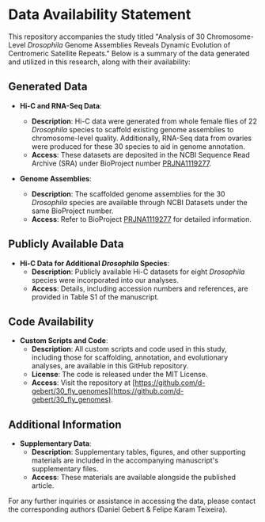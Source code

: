 # Data Availability Statement

This repository accompanies the study titled "Analysis of 30 Chromosome-Level *Drosophila* Genome Assemblies Reveals Dynamic Evolution of Centromeric Satellite Repeats." Below is a summary of the data generated and utilized in this research, along with their availability:

## Generated Data

- **Hi-C and RNA-Seq Data**:
  - **Description**: Hi-C data were generated from whole female flies of 22 *Drosophila* species to scaffold existing genome assemblies to chromosome-level quality. Additionally, RNA-Seq data from ovaries were produced for these 30 species to aid in genome annotation.
  - **Access**: These datasets are deposited in the NCBI Sequence Read Archive (SRA) under BioProject number [PRJNA1119277](https://www.ncbi.nlm.nih.gov/bioproject/PRJNA1119277).

- **Genome Assemblies**:
  - **Description**: The scaffolded genome assemblies for the 30 *Drosophila* species are available through NCBI Datasets under the same BioProject number.
  - **Access**: Refer to BioProject [PRJNA1119277](https://www.ncbi.nlm.nih.gov/bioproject/PRJNA1119277) for detailed information.

## Publicly Available Data

- **Hi-C Data for Additional *Drosophila* Species**:
  - **Description**: Publicly available Hi-C datasets for eight *Drosophila* species were incorporated into our analyses.
  - **Access**: Details, including accession numbers and references, are provided in Table S1 of the manuscript.

## Code Availability

- **Custom Scripts and Code**:
  - **Description**: All custom scripts and code used in this study, including those for scaffolding, annotation, and evolutionary analyses, are available in this GitHub repository.
  - **License**: The code is released under the MIT License.
  - **Access**: Visit the repository at [https://github.com/d-gebert/30_fly_genomes](https://github.com/d-gebert/30_fly_genomes).

## Additional Information

- **Supplementary Data**:
  - **Description**: Supplementary tables, figures, and other supporting materials are included in the accompanying manuscript's supplementary files.
  - **Access**: These materials are available alongside the published article.

For any further inquiries or assistance in accessing the data, please contact the corresponding authors (Daniel Gebert & Felipe Karam Teixeira). 

